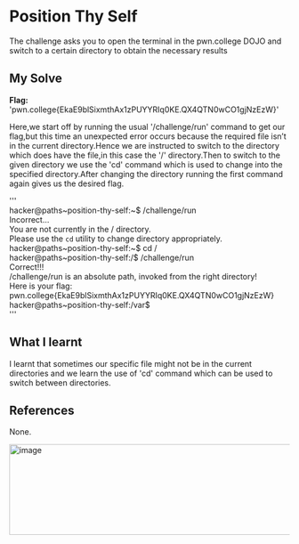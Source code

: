 # Position Thy Self
The challenge asks you to open the terminal in the pwn.college DOJO and switch to a certain directory to obtain the necessary results

## My Solve
**Flag:** 'pwn.college{EkaE9blSixmthAx1zPUYYRIq0KE.QX4QTN0wCO1gjNzEzW}'  

Here,we start off by running the usual '/challenge/run' command to get our flag,but this time an unexpected error occurs because the required file isn’t in the current directory.Hence we are instructed to switch to the directory which does have the file,in this case the '/' directory.Then to switch to the given directory we use the 'cd' command which is used to change into the specified directory.After changing the directory running the first command again gives us the desired flag.  

'''  
hacker@paths~position-thy-self:~$ /challenge/run  
Incorrect...  
You are not currently in the / directory.   
Please use the `cd` utility to change directory appropriately.   
hacker@paths~position-thy-self:~$ cd /  
hacker@paths~position-thy-self:/$ /challenge/run   
Correct!!!    
/challenge/run is an absolute path, invoked from the right directory!   
Here is your flag:   
pwn.college{EkaE9blSixmthAx1zPUYYRIq0KE.QX4QTN0wCO1gjNzEzW}     
hacker@paths~position-thy-self:/var$   
'''   

## What I learnt
I learnt that sometimes our specific file might not be in the current directories and we learn the use of 'cd' command which can be used to switch between directories.  

## References
None.   

<img width="753" height="163" alt="image" src="https://github.com/user-attachments/assets/8f665e9f-12f3-44ee-8499-9b4d4fc7c565" />


